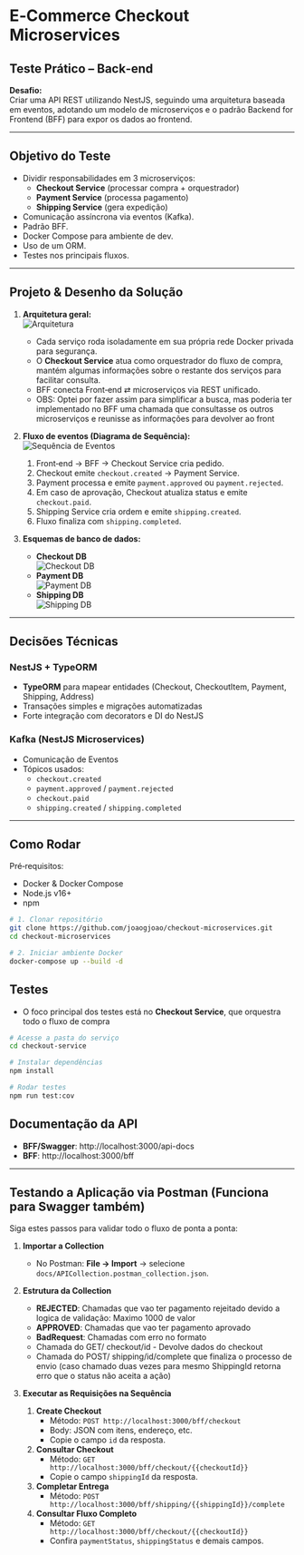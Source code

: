# E‑Commerce Checkout Microservices

## Teste Prático – Back‑end

**Desafio:**  
Criar uma API REST utilizando NestJS, seguindo uma arquitetura baseada em eventos, adotando um modelo de microserviços e o padrão Backend for Frontend (BFF) para expor os dados ao frontend.

---

## Objetivo do Teste

- Dividir responsabilidades em 3 microserviços:
  - **Checkout Service** (processar compra + orquestrador)
  - **Payment Service** (processa pagamento)
  - **Shipping Service** (gera expedição)
- Comunicação assíncrona via eventos (Kafka).
- Padrão BFF.
- Docker Compose para ambiente de dev.
- Uso de um ORM.
- Testes nos principais fluxos.

---

## Projeto & Desenho da Solução

1. **Arquitetura geral:**  
   ![Arquitetura](docs/ArquiteturaBase.png)  
   - Cada serviço roda isoladamente em sua própria rede Docker privada para segurança.
   - O **Checkout Service** atua como orquestrador do fluxo de compra, mantém algumas informações sobre o restante dos serviços para facilitar consulta.
   - BFF conecta Front‑end ⇄ microserviços via REST unificado.
    - OBS: Optei por fazer assim para simplificar a busca, mas poderia ter implementado no BFF uma chamada que consultasse os outros microserviços e reunisse as informações para devolver ao front

2. **Fluxo de eventos (Diagrama de Sequência):**  
   ![Sequência de Eventos](docs/DiagramaSequencia.png)  
   1. Front‑end → BFF → Checkout Service cria pedido.
   2. Checkout emite `checkout.created` → Payment Service.
   3. Payment processa e emite `payment.approved` ou `payment.rejected`.
   4. Em caso de aprovação, Checkout atualiza status e emite `checkout.paid`.
   5. Shipping Service cria ordem e emite `shipping.created`.
   6. Fluxo finaliza com `shipping.completed`.

3. **Esquemas de banco de dados:**  
   - **Checkout DB**  
     ![Checkout DB](docs/CheckoutDB.png)  
   - **Payment DB**  
     ![Payment DB](docs/PaymentDB.png)  
   - **Shipping DB**  
     ![Shipping DB](docs/ShippingDB.png)

---

## Decisões Técnicas

### NestJS + TypeORM  
- **TypeORM** para mapear entidades (Checkout, CheckoutItem, Payment, Shipping, Address)  
- Transações simples e migrações automatizadas  
- Forte integração com decorators e DI do NestJS

### Kafka (NestJS Microservices)  
- Comunicação de Eventos
- Tópicos usados:
  - `checkout.created`
  - `payment.approved` / `payment.rejected`
  - `checkout.paid`
  - `shipping.created` / `shipping.completed`  

---

## Como Rodar

Pré‑requisitos:
- Docker & Docker Compose  
- Node.js v16+  
- npm  

```bash
# 1. Clonar repositório
git clone https://github.com/joaogjoao/checkout-microservices.git
cd checkout-microservices

# 2. Iniciar ambiente Docker
docker-compose up --build -d 
```

## Testes
- O foco principal dos testes está no **Checkout Service**, que orquestra todo o fluxo de compra

```bash
# Acesse a pasta do serviço
cd checkout-service

# Instalar dependências
npm install

# Rodar testes
npm run test:cov
```

## Documentação da API
- **BFF/Swagger**: http://localhost:3000/api-docs
- **BFF**: http://localhost:3000/bff

---

## Testando a Aplicação via Postman (Funciona para Swagger também)

Siga estes passos para validar todo o fluxo de ponta a ponta:

1. **Importar a Collection**  
   - No Postman: **File → Import** → selecione `docs/APICollection.postman_collection.json`.

2. **Estrutura da Collection**  
   - **REJECTED**: Chamadas que vao ter pagamento rejeitado devido a logica de validação: Maximo 1000 de valor
   - **APPROVED**: Chamadas que vao ter pagamento aprovado
   - **BadRequest**: Chamadas com erro no formato
   - Chamada do GET/ checkout/id - Devolve dados do checkout
   - Chamada do POST/ shipping/id/complete que finaliza o processo de envio (caso chamado duas vezes para mesmo ShippingId retorna erro que o status não aceita a ação)


3. **Executar as Requisições na Sequência**  
   1. **Create Checkout**  
      - Método: `POST http://localhost:3000/bff/checkout`  
      - Body: JSON com itens, endereço, etc.  
      - Copie o campo `id` da resposta.  
   2. **Consultar Checkout**  
      - Método: `GET http://localhost:3000/bff/checkout/{{checkoutId}}`
      - Copie o campo `shippingId` da resposta.    
   3. **Completar Entrega**  
      - Método: `POST http://localhost:3000/bff/shipping/{{shippingId}}/complete`  
   5. **Consultar Fluxo Completo**  
      - Método: `GET http://localhost:3000/bff/checkout/{{checkoutId}}`  
      - Confira `paymentStatus`, `shippingStatus` e demais campos.


